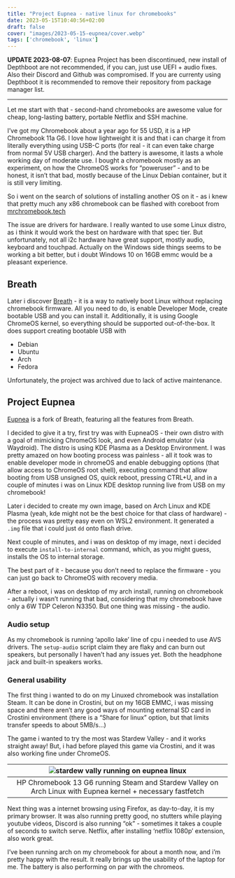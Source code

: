 ```yaml
---
title: "Project Eupnea - native linux for chromebooks"
date: 2023-05-15T10:40:56+02:00
draft: false
cover: "images/2023-05-15-eupnea/cover.webp"
tags: ['chromebook', 'linux']
---
```


**UPDATE 2023-08-07**: Eupnea Project has been discontinued, new install of Depthboot are not recommended, if you can, just use UEFI + audio fixes. Also their Discord and Github was compromised. If you are currenty using Depthboot it is recommended to remove their repository from package manager list. 

---

Let me start with that - second-hand chromebooks are awesome value for cheap, long-lasting battery, portable Netflix and SSH machine.

I’ve got my Chromebook about a year ago for 55 USD, it is a HP Chromebook 11a G6. I love how lightweight it is and that i can charge it from literally everything using USB-C ports (for real - it can even take charge from normal 5V USB charger). And the battery is awesome, it lasts a whole working day of moderate use.
I bought a chromebook mostly as an experiment, on how the ChromeOS works for “poweruser” - and to be honest, it isn’t that bad, mostly because of the Linux Debian container, but it is still very limiting.

So i went on the search of solutions of installing another OS on it - as i knew that pretty much any x86 chromebook can be flashed with coreboot from [mrchromebook.tech](http://mrchromebook.tech)

The issue are drivers for hardware. I really wanted to use some Linux distro, as i think it would work the best on hardware with that spec tier. But unfortunately, not all i2c hardware have great support, mostly audio, keyboard and touchpad. Actually on the Windows side things seems to be working a bit better, but i doubt Windows 10 on 16GB emmc would be a pleasant experience.

## Breath

Later i discover [Breath](https://github.com/cb-linux/breath) - it is a way to natively boot Linux without replacing chromebook firmware. All you need to do, is enable Developer Mode, create bootable USB and you can install it. Additionally, it is using Google ChromeOS kernel, so everything should be supported out-of-the-box. It does support creating bootable USB with

- Debian
- Ubuntu
- Arch
- Fedora

Unfortunately, the project was archived due to lack of active maintenance.

## Project Eupnea

[Eupnea](https://github.com/eupnea-linux-backup) is a fork of Breath, featuring all the features from Breath.

I decided to give it a try, first try was with EupneaOS - their own distro with a goal of mimicking ChromeOS look, and even Android emulator (via Waydroid). The distro is using KDE Plasma as a Desktop Environment.
I was pretty amazed on how booting process was painless - all it took was to enable developer mode in chromeOS and enable debugging options (that allow access to ChromeOS root shell), executing command that allow booting from USB unsigned OS, quick reboot, pressing CTRL+U, and in a couple of minutes i was on Linux KDE desktop running live from USB on my chromebook!

Later i decided to create my own image, based on Arch Linux and KDE Plasma (yeah, kde might not be the best choice for that class of hardware) - the process was pretty easy even on WSL2 environment. It generated a `.img` file that i could just `dd` onto flash drive.

Next couple of minutes, and i was on desktop of my image, next i decided to execute `install-to-internal` command, which, as you might guess, installs the OS to internal storage.

The best part of it - because you don’t need to replace the firmware - you can just go back to ChromeOS with recovery media.

After a reboot, i was on desktop of my arch install, running on chromebook - actually i wasn’t running that bad, considering that my chromebook have only a 6W TDP Celeron N3350. But one thing was missing - the audio.

### Audio setup

As my chromebook is running ‘apollo lake’ line of cpu i needed to use AVS drivers. The `setup-audio` script claim they are flaky and can burn out speakers, but personally I haven’t had any issues yet. Both the headphone jack and built-in speakers works.

### General usability

The first thing i wanted to do on my Linuxed chromebook was installation Steam. It can be done in Crostini, but on my 16GB EMMC, i was missing space and there aren’t any good ways of mounting external SD card in Crostini environment (there is a “Share for linux” option, but that limits transfer speeds to about 5MB/s…)

The game i wanted to try the most was Stardew Valley - and it works straight away!
But, i had before played this game via Crostini, and it was also working fine under ChromeOS.

| ![stardew vally running on eupnea linux](images/2023-05-15-eupnea/eupnea-sv.webp) |
|:--:|
| HP Chromebook 13 G6 running Steam and Stardew Valley on Arch Linux with Eupnea kernel + necessary fastfetch |


Next thing was a internet browsing using Firefox, as day-to-day, it is my primary browser. It was also running pretty good, no stutters while playing youtube videos, Discord is also running “ok” - sometimes it takes a couple of seconds to switch serve. Netflix, after installing ‘netflix 1080p’ extension, also work great.

I’ve been running arch on my chromebook for about a month now, and i’m pretty happy with the result. It really brings up the usability of the laptop for me. The battery is also performing on par with the chromeos.
